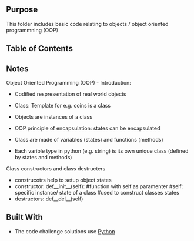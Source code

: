 ## Purpose

This folder includes basic code relating to objects / object oriented programmning (OOP)

## Table of Contents

## Notes

Object Oriented Programming (OOP) - Introduction:

- Codified respresentation of real world objects
- Class: Template for e.g. coins is a class
- Objects are instances of a class
- OOP principle of encapsulation: states can be encapsulated

- Class are made of variables (states) and functions (methods)
- Each varible type in python (e.g. string) is its own unique class (defined by states and methods)

Class constructors and class destructers
- construcotrs help to setup object states
- constructor: def__init__(self): #function with self as paramenter #self: specific instance/ state of a class #used to construct classes states
- destructors: def__del__(self)

## Built With

- The code challenge solutions use [Python](https://www.python.org/)
